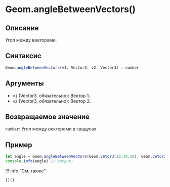 # Geom.angleBetweenVectors()

## Описание
Угол между векторами.

## Синтаксис
```javascript
Geom.angleBetweenVectors(v1: Vector3, v2: Vector3) : number
```

## Аргументы
- `v1` (Vector3, обязательно): Вектор 1.
- `v2` (Vector3, обязательно): Вектор 2.

## Возвращаемое значение
`number`: Угол между векторами в градусах.

## Пример
```javascript linenums="1"
let angle = Geom.angleBetweenVectors(Geom.vetor3(10,10,10), Geom.vetor3(30,30,30))
console.info(angle) // output:
```

!!! info "См. также"

    []()

